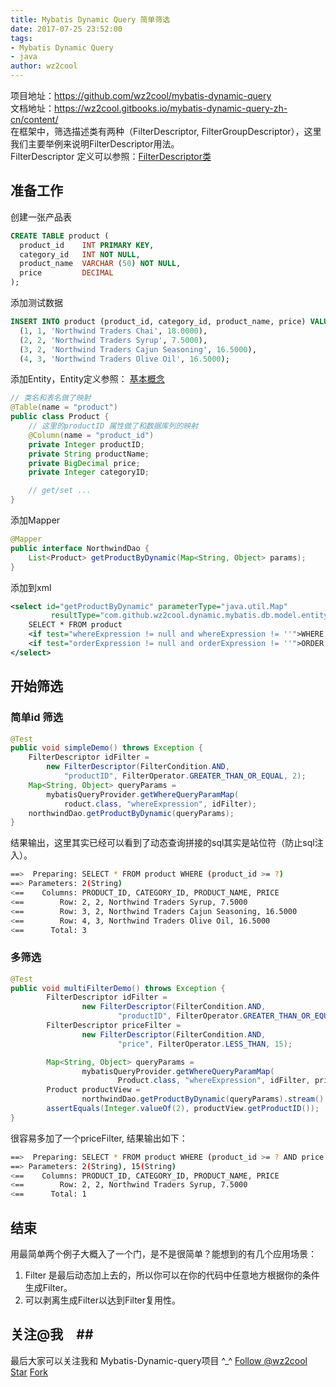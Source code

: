```yaml
---
title: Mybatis Dynamic Query 简单筛选
date: 2017-07-25 23:52:00
tags: 
- Mybatis Dynamic Query
- java
author: wz2cool
---
```

项目地址：https://github.com/wz2cool/mybatis-dynamic-query  
文档地址：https://wz2cool.gitbooks.io/mybatis-dynamic-query-zh-cn/content/  
在框架中，筛选描述类有两种（FilterDescriptor, FilterGroupDescriptor），这里我们主要举例来说明FilterDescriptor用法。  
FilterDescriptor 定义可以参照：[FilterDescriptor类](https://wz2cool.gitbooks.io/mybatis-dynamic-query-zh-cn/content/filterdescriptor.html)

## 准备工作 ##
创建一张产品表
```sql
CREATE TABLE product (
  product_id    INT PRIMARY KEY,
  category_id   INT NOT NULL,
  product_name  VARCHAR (50) NOT NULL,
  price         DECIMAL
);
```
添加测试数据
```sql
INSERT INTO product (product_id, category_id, product_name, price) VALUES
  (1, 1, 'Northwind Traders Chai', 18.0000),
  (2, 2, 'Northwind Traders Syrup', 7.5000),
  (3, 2, 'Northwind Traders Cajun Seasoning', 16.5000),
  (4, 3, 'Northwind Traders Olive Oil', 16.5000);
```
添加Entity，Entity定义参照： [基本概念](https://wz2cool.gitbooks.io/mybatis-dynamic-query-zh-cn/content/definition.html) 
```java
// 类名和表名做了映射 
@Table(name = "product")
public class Product {
    // 这里的productID 属性做了和数据库列的映射
    @Column(name = "product_id")
    private Integer productID;
    private String productName;
    private BigDecimal price;
    private Integer categoryID;

    // get/set ...
}
```
添加Mapper
```java
@Mapper
public interface NorthwindDao {
    List<Product> getProductByDynamic(Map<String, Object> params);
}
```
添加到xml
```xml
<select id="getProductByDynamic" parameterType="java.util.Map"
         resultType="com.github.wz2cool.dynamic.mybatis.db.model.entity.table.Product">
    SELECT * FROM product
    <if test="whereExpression != null and whereExpression != ''">WHERE ${whereExpression}</if>
    <if test="orderExpression != null and orderExpression != ''">ORDER BY ${orderExpression}</if>
</select>
```
## 开始筛选 ##
### 简单id 筛选 ###
```java
@Test
public void simpleDemo() throws Exception {
    FilterDescriptor idFilter =
        new FilterDescriptor(FilterCondition.AND, 
            "productID", FilterOperator.GREATER_THAN_OR_EQUAL, 2);
    Map<String, Object> queryParams =
        mybatisQueryProvider.getWhereQueryParamMap(
            roduct.class, "whereExpression", idFilter);
    northwindDao.getProductByDynamic(queryParams);
}
```
结果输出，这里其实已经可以看到了动态查询拼接的sql其实是站位符（防止sql注入）。
```bash
==>  Preparing: SELECT * FROM product WHERE (product_id >= ?) 
==> Parameters: 2(String)
<==    Columns: PRODUCT_ID, CATEGORY_ID, PRODUCT_NAME, PRICE
<==        Row: 2, 2, Northwind Traders Syrup, 7.5000
<==        Row: 3, 2, Northwind Traders Cajun Seasoning, 16.5000
<==        Row: 4, 3, Northwind Traders Olive Oil, 16.5000
<==      Total: 3
```
### 多筛选 ###
```java
@Test
public void multiFilterDemo() throws Exception {
        FilterDescriptor idFilter =
                new FilterDescriptor(FilterCondition.AND,
                        "productID", FilterOperator.GREATER_THAN_OR_EQUAL, 2);
        FilterDescriptor priceFilter =
                new FilterDescriptor(FilterCondition.AND,
                        "price", FilterOperator.LESS_THAN, 15);

        Map<String, Object> queryParams =
                mybatisQueryProvider.getWhereQueryParamMap(
                        Product.class, "whereExpression", idFilter, priceFilter);
        Product productView =
                northwindDao.getProductByDynamic(queryParams).stream().findFirst().orElse(null);
        assertEquals(Integer.valueOf(2), productView.getProductID());
}
```
很容易多加了一个priceFilter, 结果输出如下：
```bash
==>  Preparing: SELECT * FROM product WHERE (product_id >= ? AND price < ?) 
==> Parameters: 2(String), 15(String)
<==    Columns: PRODUCT_ID, CATEGORY_ID, PRODUCT_NAME, PRICE
<==        Row: 2, 2, Northwind Traders Syrup, 7.5000
<==      Total: 1
```
## 结束 ##
用最简单两个例子大概入了一个门，是不是很简单？能想到的有几个应用场景：
1. Filter 是最后动态加上去的，所以你可以在你的代码中任意地方根据你的条件生成Filter。
2. 可以剥离生成Filter以达到Filter复用性。

## 关注@我　##
最后大家可以关注我和 Mybatis-Dynamic-query项目 ^_^
<a class="github-button" href="https://github.com/wz2cool" data-size="large" data-show-count="true" aria-label="Follow @wz2cool on GitHub">Follow @wz2cool</a> <a class="github-button" href="https://github.com/wz2cool/mybatis-dynamic-query" data-size="large" data-show-count="true" aria-label="Star wz2cool/mybatis-dynamic-query on GitHub">Star</a> <a class="github-button" href="https://github.com/wz2cool/mybatis-dynamic-query/fork" data-size="large" data-show-count="true" aria-label="Fork wz2cool/mybatis-dynamic-query on GitHub">Fork</a>